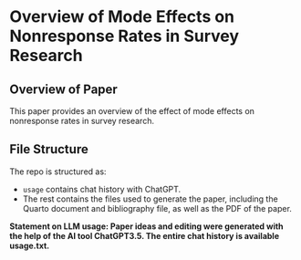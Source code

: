 # Overview of Mode Effects on Nonresponse Rates in Survey Research

## Overview of Paper
This paper provides an overview of the effect of mode effects on nonresponse rates in survey research. 

## File Structure

The repo is structured as:

-   `usage`  contains chat history with ChatGPT.
-   The rest contains the files used to generate the paper, including the Quarto document and bibliography file, as well as the PDF of the paper.


**Statement on LLM usage: Paper ideas and editing were generated with the help of the AI tool ChatGPT3.5. The entire chat history is available usage.txt.**
